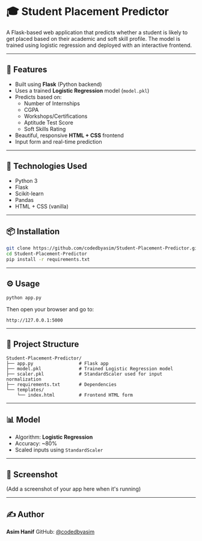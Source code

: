 # 🎓 Student Placement Predictor

A Flask-based web application that predicts whether a student is likely to get placed based on their academic and soft skill profile. The model is trained using logistic regression and deployed with an interactive frontend.

---

## 🚀 Features

- Built using **Flask** (Python backend)
- Uses a trained **Logistic Regression** model (`model.pkl`)
- Predicts based on:
  - Number of Internships
  - CGPA
  - Workshops/Certifications
  - Aptitude Test Score
  - Soft Skills Rating
- Beautiful, responsive **HTML + CSS** frontend
- Input form and real-time prediction

---

## 🧠 Technologies Used

- Python 3
- Flask
- Scikit-learn
- Pandas
- HTML + CSS (vanilla)

---

## 📦 Installation

```bash
git clone https://github.com/codedbyasim/Student-Placement-Predictor.git
cd Student-Placement-Predictor
pip install -r requirements.txt
````

---

## ⚙️ Usage

```bash
python app.py
```

Then open your browser and go to:

```
http://127.0.0.1:5000
```

---

## 📁 Project Structure

```
Student-Placement-Predictor/
├── app.py                 # Flask app
├── model.pkl              # Trained Logistic Regression model
├── scaler.pkl             # StandardScaler used for input normalization
├── requirements.txt       # Dependencies
└── templates/
    └── index.html         # Frontend HTML form
```

---

## 📊 Model

* Algorithm: **Logistic Regression**
* Accuracy: \~80%
* Scaled inputs using `StandardScaler`

---

## 📸 Screenshot

(Add a screenshot of your app here when it's running)

---

## ✍️ Author

**Asim Hanif**
GitHub: [@codedbyasim](https://github.com/codedbyasim)

